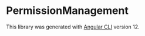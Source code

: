 # PermissionManagement

This library was generated with [Angular CLI](https://github.com/angular/angular-cli) version 12.

